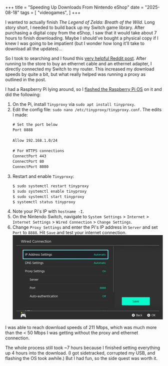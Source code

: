 +++
title = "Speeding Up Downloads From Nintendo eShop"
date = "2025-08-18"
tags = [
    "videogames",
]
+++

I wanted to actually finish *The Legend of Zelda: Breath of the Wild*. Long story short, I needed to build back up my Switch game library. After purchasing a digital copy from the eShop, I saw that it would take about 7 hours to finish downloading. Maybe I should've bought a physical copy if I knew I was going to be impatient (but I wonder how long it'll take to download all the updates)...

So I took to searching and I found this [very helpful Reddit post](https://www.reddit.com/r/NintendoSwitch/comments/gswl20/solution_slow_eshop_downloads_on_nintendo_switch/). After running to the store to buy an ethernet cable and an ethernet adapter, I directly connected my Switch to my router. This increased my download speeds by quite a bit, but what really helped was running a proxy as outlined in the post.

I had a Raspberry Pi lying around, so I [flashed the Raspberry Pi OS](https://www.raspberrypi.com/documentation/computers/getting-started.html#installing-the-operating-system) on it and did the following:

1. On the Pi, install `Tinyproxy` via `sudo apt install tinyproxy`.
2. Edit the config file: `sudo nano /etc/tinyproxy/tinyproxy.conf`. The edits I made:
    ```txt
    # Set the port below
    Port 8888

    Allow 192.168.1.0/24

    # For HTTPS connections
    ConnectPort 443
    ConnectPort 80
    ConnectPort 8080
    ```
3. Restart and enable `Tinyproxy`:
    ```bash
    $ sudo systemctl restart tinyproxy
    $ sudo systemctl enable tinyproxy
    $ sudo systemctl start tinyproxy
    $ systemctl status tinyproxy
    ```
4. Note your Pi's IP with `hostname -I`.
5. On the Nintendo Switch, navigate to `System Settings` > `Internet` > `Internet Settings` > `Wired Connection` > `Change Settings`.
6. Change `Proxy Settings` and enter the Pi's IP address in `Server` and set `Port` to `8888`. Hit `Save` and test your internet connection.
![Wired Connection Settings](./images/wired-connection-settings.jpg)

I was able to reach download speeds of 211 Mbps, which was much more than the < 50 Mbps I was getting without the proxy and ethernet connection.

The whole process still took ~7 hours because I finished setting everything up 4 hours into the download. (I got sidetracked, corrupted my USB, and flashing the OS took awhile.) But I had fun, so the side quest was worth it.